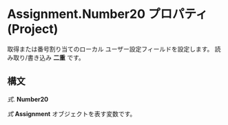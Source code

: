 
# Assignment.Number20 プロパティ (Project)

取得または番号割り当てのローカル ユーザー設定フィールドを設定します。 読み取り/書き込み **二重** です。


## 構文

 _式_. **Number20**

 _式_ **Assignment** オブジェクトを表す変数です。

